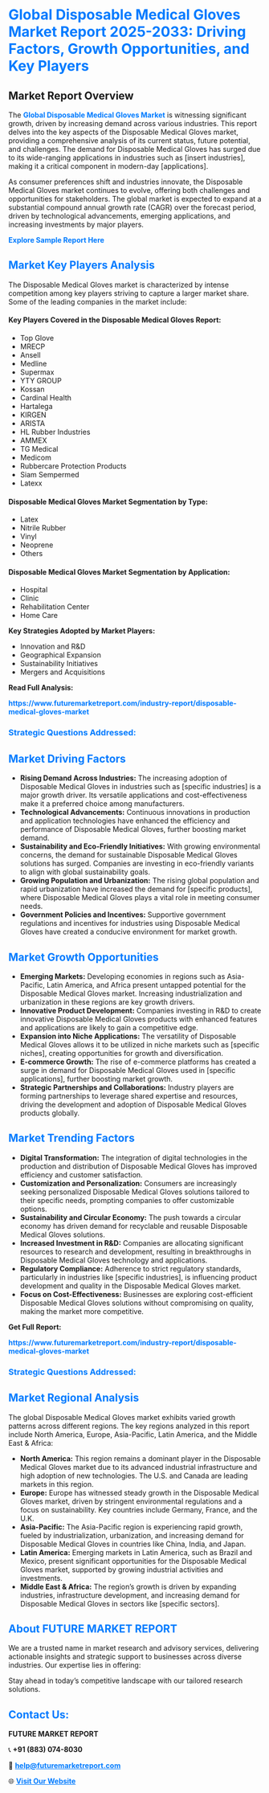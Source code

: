 <h1 style="color: #007BFF;">Global Disposable Medical Gloves Market Report 2025-2033: Driving Factors, Growth Opportunities, and Key Players</h1>

<section id="overview">
<h2>Market Report Overview</h2>
<p>The <a href="https://www.futuremarketreport.com/industry-report/disposable-medical-gloves-market" style="color: #007BFF; text-decoration: none;"><strong>Global Disposable Medical Gloves Market</strong></a> is witnessing significant growth, driven by increasing demand across various industries. This report delves into the key aspects of the Disposable Medical Gloves market, providing a comprehensive analysis of its current status, future potential, and challenges. The demand for Disposable Medical Gloves has surged due to its wide-ranging applications in industries such as [insert industries], making it a critical component in modern-day [applications].</p>
<p>As consumer preferences shift and industries innovate, the Disposable Medical Gloves market continues to evolve, offering both challenges and opportunities for stakeholders. The global market is expected to expand at a substantial compound annual growth rate (CAGR) over the forecast period, driven by technological advancements, emerging applications, and increasing investments by major players.</p>
</section>

<section id="overview">
<p><a href="https://www.futuremarketreport.com/request-sample/reportId=80348" style="color: #007BFF; text-decoration: none;"><strong>Explore Sample Report Here</strong></a></p>
</section>

<section id="key-players">
<h2 style="color: #007BFF;">Market Key Players Analysis</h2>
<p>The Disposable Medical Gloves market is characterized by intense competition among key players striving to capture a larger market share. Some of the leading companies in the market include:</p>
<h4>Key Players Covered in the Disposable Medical Gloves Report:</h4>
<ul><li>Top Glove</li><li>MRECP</li><li>Ansell</li><li>Medline</li><li>Supermax</li><li>YTY GROUP</li><li>Kossan</li><li>Cardinal Health</li><li>Hartalega</li><li>KIRGEN</li><li>ARISTA</li><li>HL Rubber Industries</li><li>AMMEX</li><li>TG Medical</li><li>Medicom</li><li>Rubbercare Protection Products</li><li>Siam Sempermed</li><li>Latexx</li></ul>
<h4>Disposable Medical Gloves Market Segmentation by Type:</h4>
<ul><li>Latex</li><li>Nitrile Rubber</li><li>Vinyl</li><li>Neoprene</li><li>Others</li></ul>

<h4>Disposable Medical Gloves Market Segmentation by Application:</h4>
<ul><li>Hospital</li><li>Clinic</li><li>Rehabilitation Center</li><li>Home Care</li></ul>
<p><strong>Key Strategies Adopted by Market Players:</strong></p>
<ul>
<li>Innovation and R&D</li>
<li>Geographical Expansion</li>
<li>Sustainability Initiatives</li>
<li>Mergers and Acquisitions</li>
</ul>
</section>

<section>
<p><strong>Read Full Analysis: </strong></p><a href="https://www.futuremarketreport.com/industry-report/disposable-medical-gloves-market" style="color: #007BFF; text-decoration: none;"><strong>https://www.futuremarketreport.com/industry-report/disposable-medical-gloves-market</strong></a>
<h3 style="color: #007BFF;">Strategic Questions Addressed:</h3>
</section>

<section id="driving-factors">
<h2 style="color: #007BFF;">Market Driving Factors</h2>
<ul>
<li><strong>Rising Demand Across Industries:</strong> The increasing adoption of Disposable Medical Gloves in industries such as [specific industries] is a major growth driver. Its versatile applications and cost-effectiveness make it a preferred choice among manufacturers.</li>
<li><strong>Technological Advancements:</strong> Continuous innovations in production and application technologies have enhanced the efficiency and performance of Disposable Medical Gloves, further boosting market demand.</li>
<li><strong>Sustainability and Eco-Friendly Initiatives:</strong> With growing environmental concerns, the demand for sustainable Disposable Medical Gloves solutions has surged. Companies are investing in eco-friendly variants to align with global sustainability goals.</li>
<li><strong>Growing Population and Urbanization:</strong> The rising global population and rapid urbanization have increased the demand for [specific products], where Disposable Medical Gloves plays a vital role in meeting consumer needs.</li>
<li><strong>Government Policies and Incentives:</strong> Supportive government regulations and incentives for industries using Disposable Medical Gloves have created a conducive environment for market growth.</li>
</ul>
</section>

<section id="growth-opportunities">
<h2 style="color: #007BFF;">Market Growth Opportunities</h2>
<ul>
<li><strong>Emerging Markets:</strong> Developing economies in regions such as Asia-Pacific, Latin America, and Africa present untapped potential for the Disposable Medical Gloves market. Increasing industrialization and urbanization in these regions are key growth drivers.</li>
<li><strong>Innovative Product Development:</strong> Companies investing in R&D to create innovative Disposable Medical Gloves products with enhanced features and applications are likely to gain a competitive edge.</li>
<li><strong>Expansion into Niche Applications:</strong> The versatility of Disposable Medical Gloves allows it to be utilized in niche markets such as [specific niches], creating opportunities for growth and diversification.</li>
<li><strong>E-commerce Growth:</strong> The rise of e-commerce platforms has created a surge in demand for Disposable Medical Gloves used in [specific applications], further boosting market growth.</li>
<li><strong>Strategic Partnerships and Collaborations:</strong> Industry players are forming partnerships to leverage shared expertise and resources, driving the development and adoption of Disposable Medical Gloves products globally.</li>
</ul>
</section>

<section id="trending-factors">
<h2 style="color: #007BFF;">Market Trending Factors</h2>
<ul>
<li><strong>Digital Transformation:</strong> The integration of digital technologies in the production and distribution of Disposable Medical Gloves has improved efficiency and customer satisfaction.</li>
<li><strong>Customization and Personalization:</strong> Consumers are increasingly seeking personalized Disposable Medical Gloves solutions tailored to their specific needs, prompting companies to offer customizable options.</li>
<li><strong>Sustainability and Circular Economy:</strong> The push towards a circular economy has driven demand for recyclable and reusable Disposable Medical Gloves solutions.</li>
<li><strong>Increased Investment in R&D:</strong> Companies are allocating significant resources to research and development, resulting in breakthroughs in Disposable Medical Gloves technology and applications.</li>
<li><strong>Regulatory Compliance:</strong> Adherence to strict regulatory standards, particularly in industries like [specific industries], is influencing product development and quality in the Disposable Medical Gloves market.</li>
<li><strong>Focus on Cost-Effectiveness:</strong> Businesses are exploring cost-efficient Disposable Medical Gloves solutions without compromising on quality, making the market more competitive.</li>
</ul>
</section>

<section>
<p><strong>Get Full Report: </strong></p><a href="https://www.futuremarketreport.com/industry-report/disposable-medical-gloves-market" style="color: #007BFF; text-decoration: none;"><strong>https://www.futuremarketreport.com/industry-report/disposable-medical-gloves-market</strong></a>
<h3 style="color: #007BFF;">Strategic Questions Addressed:</h3>
</section>


<section id="regional-analysis">
<h2 style="color: #007BFF;">Market Regional Analysis</h2>
<p>The global Disposable Medical Gloves market exhibits varied growth patterns across different regions. The key regions analyzed in this report include North America, Europe, Asia-Pacific, Latin America, and the Middle East & Africa:</p>
<ul>
<li><strong>North America:</strong> This region remains a dominant player in the Disposable Medical Gloves market due to its advanced industrial infrastructure and high adoption of new technologies. The U.S. and Canada are leading markets in this region.</li>
<li><strong>Europe:</strong> Europe has witnessed steady growth in the Disposable Medical Gloves market, driven by stringent environmental regulations and a focus on sustainability. Key countries include Germany, France, and the U.K.</li>
<li><strong>Asia-Pacific:</strong> The Asia-Pacific region is experiencing rapid growth, fueled by industrialization, urbanization, and increasing demand for Disposable Medical Gloves in countries like China, India, and Japan.</li>
<li><strong>Latin America:</strong> Emerging markets in Latin America, such as Brazil and Mexico, present significant opportunities for the Disposable Medical Gloves market, supported by growing industrial activities and investments.</li>
<li><strong>Middle East & Africa:</strong> The region’s growth is driven by expanding industries, infrastructure development, and increasing demand for Disposable Medical Gloves in sectors like [specific sectors].</li>
</ul>
</section>

<footer>
<h2 style="color: #007BFF;">About FUTURE MARKET REPORT</h2>
<p>We are a trusted name in market research and advisory services, delivering actionable insights and strategic support to businesses across diverse industries. Our expertise lies in offering:</p>

<p>Stay ahead in today’s competitive landscape with our tailored research solutions.</p>

<h2 style="color: #007BFF;">Contact Us:</h2>
<p><strong>FUTURE MARKET REPORT</strong></p>
<p>📞 <strong>+91 (883) 074-8030</strong></p>
<p>📧 <strong><a href="mailto:help@futuremarketreport.com" style="color: #007BFF;">help@futuremarketreport.com</a></strong></p>
<p>🌐 <strong><a href="https://www.futuremarketreport.com/" style="color: #007BFF;">Visit Our Website</a></strong></p>
</footer>